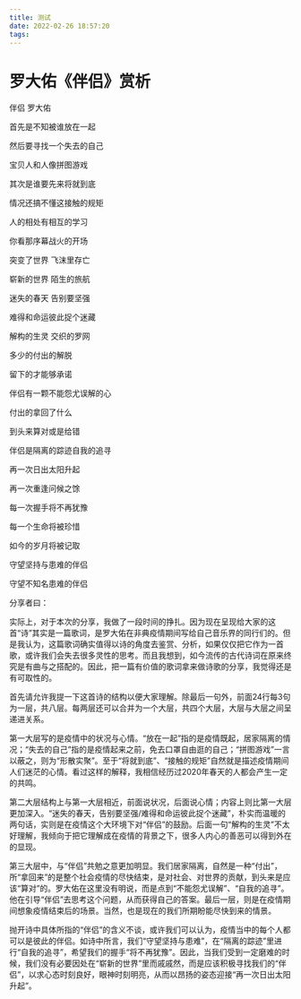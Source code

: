 ```yaml
---
title: 测试
date: 2022-02-26 18:57:20
tags:
---
```

# 罗大佑《伴侣》赏析
伴侣
罗大佑

首先是不知被谁放在一起

然后要寻找一个失去的自己

宝贝人和人像拼图游戏

其次是谁要先来将就到底

情况还搞不懂这接触的规矩

人的相处有相互的学习

你看那序幕战火的开场

突变了世界 飞沫里存亡

崭新的世界 陌生的旅航

迷失的春天 告别要坚强

难得和命运彼此捉个迷藏

解构的生灵 交织的罗网

多少的付出的解脱

留下的才能够承诺

伴侣有一颗不能怨尤误解的心

付出的拿回了什么

到头来算对或是给错

伴侣是隔离的踪迹自我的追寻

再一次日出太阳升起

再一次重逢问候之馀

每一次握手将不再犹豫

每一个生命将被珍惜

如今的岁月将被记取

守望坚持与患难的伴侣

守望不知名患难的伴侣

分享者曰：

实际上，对于本次的分享，我做了一段时间的挣扎。因为现在呈现给大家的这首“诗”其实是一篇歌词，是罗大佑在非典疫情期间写给自己音乐界的同行们的。但是我认为，这篇歌词确实值得以诗的角度去鉴赏、分析，如果仅仅把它作为一首歌，或许我们会失去很多灵性的思考。而且我想到，如今流传的古代诗词在原来终究是有曲与之搭配的。因此，把一篇有价值的歌词拿来做诗歌的分享，我觉得还是有可取性的。

首先请允许我提一下这首诗的结构以便大家理解。除最后一句外，前面24行每3句为一层，共八层。每两层还可以合并为一个大层，共四个大层，大层与大层之间呈递进关系。

第一大层写的是疫情中的状况与心情。“放在一起”指的是疫情既起，居家隔离的情况；“失去的自己”指的是疫情起来之前，免去口罩自由逛的自己；“拼图游戏”一言以蔽之，则为“形散实聚”。至于“将就到底”、“接触的规矩”自然就是描述疫情期间人们迷茫的心情。看过这样的解释，我相信经历过2020年春天的人都会产生一定的共鸣。

第二大层结构上与第一大层相近，前面说状况，后面说心情；内容上则比第一大层更加深入。“迷失的春天，告别要坚强/难得和命运彼此捉个迷藏”，朴实而温暖的两句话，实则是在疫情这个大环境下对“伴侣”的鼓励。后面一句“解构的生灵”不太好理解，我倾向于把它理解成在疫情的背景之下，很多人内心的善恶可以得到外在的显现。

第三大层中，与“伴侣”共勉之意更加明显。我们居家隔离，自然是一种“付出”，所“拿回来”的是整个社会疫情的尽快结束，是对社会、对世界的贡献，到头来是应该“算对”的。罗大佑在这里没有明说，而是点到“不能怨尤误解”、“自我的追寻”。他在引导“伴侣”去思考这个问题，从而获得自己的答案。最后一层，则是在疫情期间想象疫情结束后的场景。当然，也是现在的我们所期盼能尽快到来的情景。

抛开诗中具体所指的“伴侣”的含义不谈，或许我们可以认为，疫情当中的每个人都可以是彼此的伴侣。如诗中所言，我们“守望坚持与患难”，在“隔离的踪迹”里进行“自我的追寻”，希望我们的握手“将不再犹豫”。因此，当我们受到一定磨难的时候，我们没有必要因处在“崭新的世界”里而戚戚然，而是应该积极寻找我们的“伴侣”，以求心态时刻良好，眼神时刻明亮，从而以昂扬的姿态迎接“再一次日出太阳升起”。

